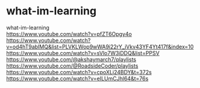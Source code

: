 # what-im-learning
what-im-learning <br>
https://www.youtube.com/watch?v=pfZT6Opgy4o <br>
https://www.youtube.com/watch?v=od4hT9abIMQ&list=PLVKLWop9wWA9i22rY_iVkv43YF4Yt417f&index=10 <br>
https://www.youtube.com/watch?v=sVlo7W3iDDQ&list=PPSV <br>
https://www.youtube.com/@akshaymarch7/playlists <br>
https://www.youtube.com/@RoadsideCoder/playlists <br>
https://www.youtube.com/watch?v=cpoXLj24BDY&t=372s <br>
https://www.youtube.com/watch?v=eILUmCJhl64&t=76s <br>
